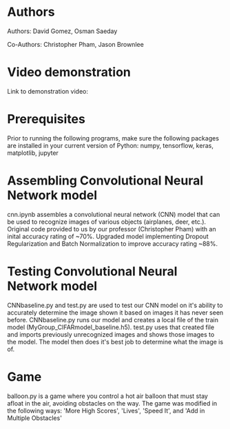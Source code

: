 # Authors
Authors: David Gomez, Osman Saeday

Co-Authors: Christopher Pham, Jason Brownlee

# Video demonstration
Link to demonstration video:

# Prerequisites
Prior to running the following programs, make sure the following packages are installed in your current version of Python: numpy, tensorflow, keras, matplotlib, jupyter

# Assembling Convolutional Neural Network model
cnn.ipynb assembles a convolutional neural network (CNN) model that can be used to recognize images of various objects (airplanes, deer, etc.). 
Original code provided to us by our professor (Christopher Pham) with an inital accuracy rating of ~70%. Upgraded model implementing Dropout Regularization and
Batch Normalization to improve accuracy rating ~88%.

# Testing Convolutional Neural Network model
CNNbaseline.py and test.py are used to test our CNN model on it's ability to accurately determine the image shown it based on images it has never seen before.
CNNbaseline.py runs our model and creates a local file of the train model (MyGroup_CIFARmodel_baseline.h5). test.py uses that created file and imports previously unrecognized images
and shows those images to the model. The model then does it's best job to determine what the image is of. 

# Game
balloon.py is a game where you control a hot air balloon that must stay afloat in the air, avoiding obstacles on the way. 
The game was modified in the following ways: 'More High Scores', 'Lives', 'Speed It', and 'Add in Multiple Obstacles'
